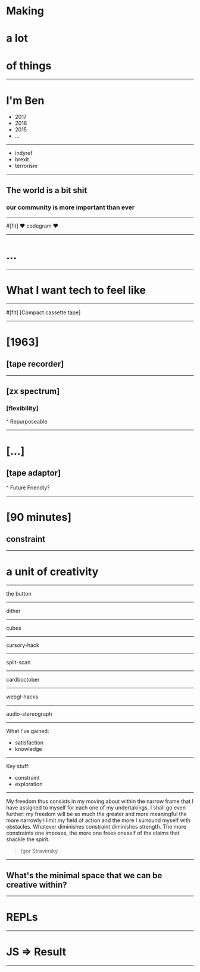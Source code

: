 # Making
# a lot
# of things

---

# I'm Ben

* 2017
* 2016
* 2015
* …

---

* indyref
* brexit
* terrorism

---

##  The world is a bit shit
### our community is more important than ever

---

#[fit] :heart: codegram :heart:

---

# …

---

# What I want tech to feel like

---

#[fit] [Compact cassette tape]

---

# [1963]
## [tape recorder]

---

## [zx spectrum]
### [flexibility]

^ Repurposeable

---

# […]
## [tape adaptor]

^ Future Friendly?

---

# [90 minutes]
## constraint

---

# a unit of creativity

---

the button

---

dither

---

cubes

---

cursory-hack

---

split-scan

---

cardboctober

---

webgl-hacks

---

audio-stereograph

---

What I've gained:

* satisfaction
* knowledge

---

Key stuff:

<!-- * lower barrier to creation -->
* constraint
* exploration

---

My freedom thus consists in my moving about within the narrow frame that I have assigned to myself for each one of my undertakings. I shall go even further: my freedom will be so much the greater and more meaningful the more narrowly I limit my field of action and the more I surround myself with obstacles. Whatever diminishes constraint diminishes strength. The more constraints one imposes, the more one frees oneself of the claims that shackle the spirit.

> Igor Stravinsky

---

## What's the minimal space that we can be creative within?

---

# REPLs

---

# JS => Result

---
